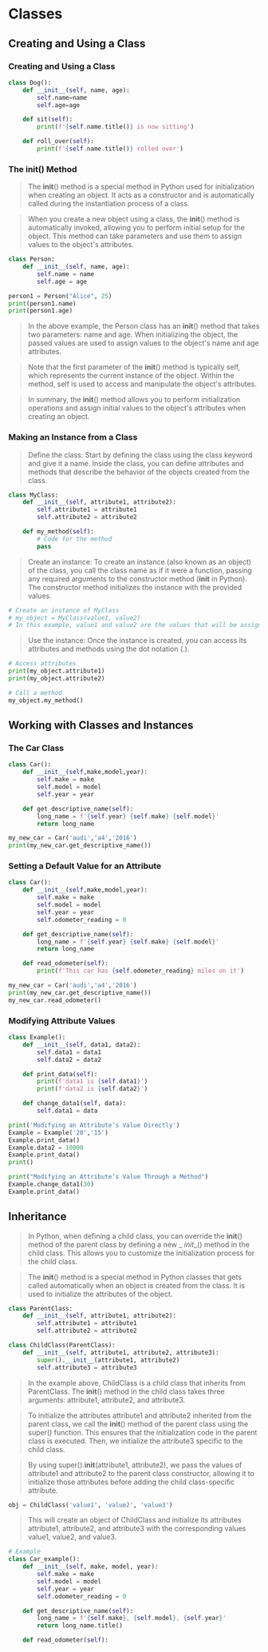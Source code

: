 # Classes

## Creating and Using a Class

### Creating and Using a Class

```python
class Dog():
    def __init__(self, name, age):
        self.name=name
        self.age=age

    def sit(self):
        print(f'{self.name.title()} is now sitting')

    def roll_over(self):
        print(f'{self.name.title()} rolled over')
```

### The  __init__()  Method

> The __init__() method is a special method in Python used for initialization when creating an object. It acts as a
> constructor and is automatically called during the instantiation process of a class.

> When you create a new object using a class, the __init__() method is automatically invoked, allowing you to perform
> initial setup for the object. This method can take parameters and use them to assign values to the object's attributes.

```python
class Person:
    def __init__(self, name, age):
        self.name = name
        self.age = age

person1 = Person("Alice", 25)
print(person1.name)
print(person1.age)
```

> In the above example, the Person class has an __init__() method that takes two parameters: name and age. When
> initializing the object, the passed values are used to assign values to the object's name and age attributes.

> Note that the first parameter of the __init__() method is typically self, which represents the current instance of the
> object. Within the method, self is used to access and manipulate the object's attributes.

> In summary, the __init__() method allows you to perform initialization operations and assign initial values to the
> object's attributes when creating an object.

### Making an Instance from a Class

> Define the class: Start by defining the class using the class keyword and give it a name. Inside the class, you can
> define attributes and methods that describe the behavior of the objects created from the class.

```python
class MyClass:
    def __init__(self, attribute1, attribute2):
        self.attribute1 = attribute1
        self.attribute2 = attribute2

    def my_method(self):
        # Code for the method
        pass
```

> Create an instance: To create an instance (also known as an object) of the class, you call the class name as if it
> were a function, passing any required arguments to the constructor method (__init__ in Python). The constructor method
> initializes the instance with the provided values.

```python
# Create an instance of MyClass
# my_object = MyClass(value1, value2)
# In this example, value1 and value2 are the values that will be assigned to attribute1 and attribute2 respectively.
```

> Use the instance: Once the instance is created, you can access its attributes and methods using the dot notation (.).

```python
# Access attributes
print(my_object.attribute1)
print(my_object.attribute2)

# Call a method
my_object.my_method()
```

## Working with Classes and Instances

### The Car Class

```python
class Car():
    def __init__(self,make,model,year):
        self.make = make
        self.model = model
        self.year = year

    def get_descriptive_name(self):
        long_name = f'{self.year} {self.make} {self.model}'
        return long_name

my_new_car = Car('audi','a4','2016')
print(my_new_car.get_descriptive_name())
```

### Setting a Default Value for an Attribute

```python
class Car():
    def __init__(self,make,model,year):
        self.make = make
        self.model = model
        self.year = year
        self.odometer_reading = 0

    def get_descriptive_name(self):
        long_name = f'{self.year} {self.make} {self.model}'
        return long_name

    def read_odometer(self):
        print(f'This car has {self.odometer_reading} miles on it')

my_new_car = Car('audi','a4','2016')
print(my_new_car.get_descriptive_name())
my_new_car.read_odometer()
```

### Modifying Attribute Values

```python
class Example():
    def __init__(self, data1, data2):
        self.data1 = data1
        self.data2 = data2

    def print_data(self):
        print(f'data1 is {self.data1}')
        print(f'data2 is {self.data2}')

    def change_data1(self, data):
        self.data1 = data

print('Modifying an Attribute’s Value Directly')
Example = Example('20','15')
Example.print_data()
Example.data2 = 10000
Example.print_data()
print()

print("Modifying an Attribute’s Value Through a Method")
Example.change_data1(30)
Example.print_data()
```

## Inheritance

> In Python, when defining a child class, you can override the __init__() method of the parent class by defining a new _
_init__() method in the child class. This allows you to customize the initialization process for the child class.

> The __init__() method is a special method in Python classes that gets called automatically when an object is created
> from the class. It is used to initialize the attributes of the object.

```python
class ParentClass:
    def __init__(self, attribute1, attribute2):
        self.attribute1 = attribute1
        self.attribute2 = attribute2

class ChildClass(ParentClass):
    def __init__(self, attribute1, attribute2, attribute3):
        super().__init__(attribute1, attribute2)
        self.attribute3 = attribute3
```

> In the example above, ChildClass is a child class that inherits from ParentClass. The __init__() method in the child
> class takes three arguments: attribute1, attribute2, and attribute3.

> To initialize the attributes attribute1 and attribute2 inherited from the parent class, we call the __init__() method
> of the parent class using the super() function. This ensures that the initialization code in the parent class is
> executed. Then, we initialize the attribute3 specific to the child class.

> By using super().__init__(attribute1, attribute2), we pass the values of attribute1 and attribute2 to the parent class
> constructor, allowing it to initialize those attributes before adding the child class-specific attribute.

```python
obj = ChildClass('value1', 'value2', 'value3')
```

> This will create an object of ChildClass and initialize its attributes attribute1, attribute2, and attribute3 with the
> corresponding values value1, value2, and value3.

```python
# Example
class Car_example():
    def __init__(self, make, model, year):
        self.make = make
        self.model = model
        self.year = year
        self.odometer_reading = 0

    def get_descriptive_name(self):
        long_name = f'{self.make}, {self.model}, {self.year}'
        return long_name.title()

    def read_odometer(self):


```
